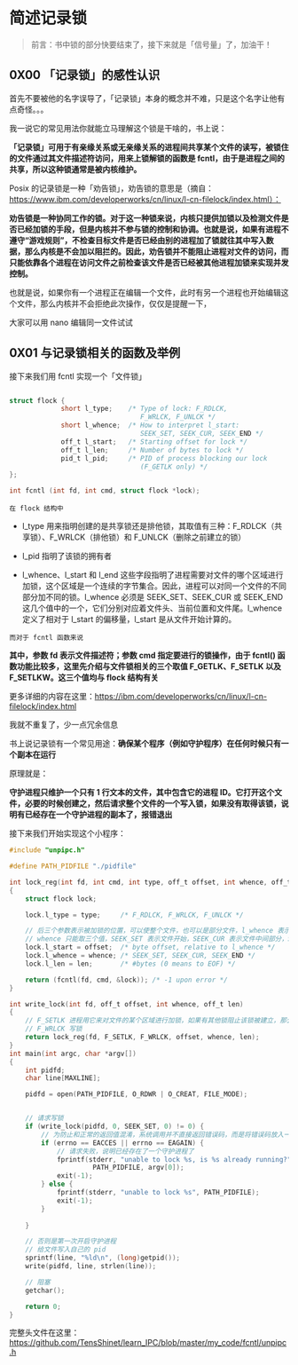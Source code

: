 # 简述记录锁





> 前言：书中锁的部分快要结束了，接下来就是「信号量」了，加油干！



## 0X00 「记录锁」的感性认识



首先不要被他的名字误导了，「记录锁」本身的概念并不难，只是这个名字让他有点奇怪。。。



我一说它的常见用法你就能立马理解这个锁是干啥的，书上说：



**「记录锁」可用于有亲缘关系或无亲缘关系的进程间共享某个文件的读写，被锁住的文件通过其文件描述符访问，用来上锁解锁的函数是 fcntl，由于是进程之间的共享，所以这种锁通常是被内核维护。**



Posix 的记录锁是一种「劝告锁」，劝告锁的意思是（摘自：https://www.ibm.com/developerworks/cn/linux/l-cn-filelock/index.html）：



**劝告锁是一种协同工作的锁。对于这一种锁来说，内核只提供加锁以及检测文件是否已经加锁的手段，但是内核并不参与锁的控制和协调。也就是说，如果有进程不遵守“游戏规则”，不检查目标文件是否已经由别的进程加了锁就往其中写入数据，那么内核是不会加以阻拦的。因此，劝告锁并不能阻止进程对文件的访问，而只能依靠各个进程在访问文件之前检查该文件是否已经被其他进程加锁来实现并发控制。**





也就是说，如果你有一个进程正在编辑一个文件，此时有另一个进程也开始编辑这个文件，那么内核并不会拒绝此次操作，仅仅是提醒一下，



大家可以用 nano 编辑同一文件试试





## 0X01 与记录锁相关的函数及举例



接下来我们用 fcntl 实现一个「文件锁」



```c

struct flock {
             short l_type;    /* Type of lock: F_RDLCK,
                                 F_WRLCK, F_UNLCK */
             short l_whence;  /* How to interpret l_start:
                                 SEEK_SET, SEEK_CUR, SEEK_END */
             off_t l_start;   /* Starting offset for lock */
             off_t l_len;     /* Number of bytes to lock */
             pid_t l_pid;     /* PID of process blocking our lock
                                 (F_GETLK only) */
};

int fcntl (int fd, int cmd, struct flock *lock);
```



`在 flock 结构中`



+ l_type 用来指明创建的是共享锁还是排他锁，其取值有三种：F_RDLCK（共享锁）、F_WRLCK（排他锁）和 F_UNLCK（删除之前建立的锁）



+ l_pid 指明了该锁的拥有者

  

+ l_whence、l_start 和 l_end 这些字段指明了进程需要对文件的哪个区域进行加锁，这个区域是一个连续的字节集合。因此，进程可以对同一个文件的不同部分加不同的锁。l_whence 必须是 SEEK_SET、SEEK_CUR 或 SEEK_END 这几个值中的一个，它们分别对应着文件头、当前位置和文件尾。l_whence 定义了相对于 l_start 的偏移量，l_start 是从文件开始计算的。



`而对于 fcntl 函数来说`



**其中，参数 fd 表示文件描述符；参数 cmd 指定要进行的锁操作，由于 fcntl() 函数功能比较多，这里先介绍与文件锁相关的三个取值 F_GETLK、F_SETLK 以及 F_SETLKW。这三个值均与 flock 结构有关**  



更多详细的内容在这里：https://ibm.com/developerworks/cn/linux/l-cn-filelock/index.html



我就不重复了，少一点冗余信息



书上说记录锁有一个常见用途：**确保某个程序（例如守护程序）在任何时候只有一个副本在运行**



原理就是：



**守护进程只维护一个只有 1 行文本的文件，其中包含它的进程 ID。它打开这个文件，必要的时候创建之，然后请求整个文件的一个写入锁，如果没有取得该锁，说明有已经存在一个守护进程的副本了，报错退出**



接下来我们开始实现这个小程序：



```c
#include "unpipc.h"

#define PATH_PIDFILE "./pidfile"

int lock_reg(int fd, int cmd, int type, off_t offset, int whence, off_t len)
{
    struct flock lock;

    lock.l_type = type;     /* F_RDLCK, F_WRLCK, F_UNLCK */

    // 后三个参数表示被加锁的位置，可以使整个文件，也可以是部分文件，l_whence 表示加锁的开始，l_len 表示加锁的长度
    // whence 只能取三个值，SEEK_SET 表示文件开始，SEEK_CUR 表示文件中间部分，SEEK_END 表示文件结尾
    lock.l_start = offset;  /* byte offset, relative to l_whence */
    lock.l_whence = whence; /* SEEK_SET, SEEK_CUR, SEEK_END */
    lock.l_len = len;       /* #bytes (0 means to EOF) */

    return (fcntl(fd, cmd, &lock)); /* -1 upon error */
}

int write_lock(int fd, off_t offset, int whence, off_t len)
{
    // F_SETLK 进程用它来对文件的某个区域进行加锁，如果有其他锁阻止该锁被建立，那么 fcntl() 就出错返回
    // F_WRLCK 写锁
    return lock_reg(fd, F_SETLK, F_WRLCK, offset, whence, len);
}
int main(int argc, char *argv[])
{
    int pidfd;
    char line[MAXLINE];

    pidfd = open(PATH_PIDFILE, O_RDWR | O_CREAT, FILE_MODE);


    // 请求写锁
    if (write_lock(pidfd, 0, SEEK_SET, 0) != 0) {
        // 为防止和正常的返回值混淆，系统调用并不直接返回错误码，而是将错误码放入一个名为 errno 的全局变量中。如果一个系统调用失败，你可以读出 errno 的值来确定问题所在
        if (errno == EACCES || errno == EAGAIN) {
            // 请求失败，说明已经存在了一个守护进程了
            fprintf(stderr, "unable to lock %s, is %s already running?",
                     PATH_PIDFILE, argv[0]);
            exit(-1);
        } else {
            fprintf(stderr, "unable to lock %s", PATH_PIDFILE);
            exit(-1);
        }
    
    }

    // 否则是第一次开启守护进程
    // 给文件写入自己的 pid
    sprintf(line, "%ld\n", (long)getpid());
    write(pidfd, line, strlen(line));

    // 阻塞
    getchar();

    return 0;
}
```





完整头文件在这里：https://github.com/TensShinet/learn_IPC/blob/master/my_code/fcntl/unpipc.h





